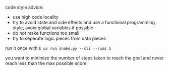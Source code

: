code style advice:

- use high code locality
- try to avoid state and side effects and use a functional programming style, avoid global variables if possible
- do not make functions too small
- try to seperate logic pieces from data pieces

run it once with `$ uv run snake.py --cli --runs 5`

you want to minimize the number of steps taken to reach the goal and never reach less than the max possible score
